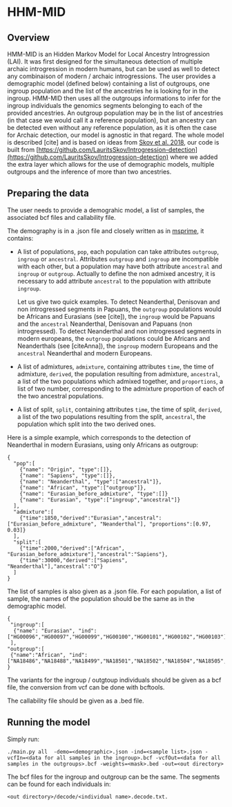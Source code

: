 # HHM-MID
## Overview

HMM-MID is an Hidden Markov Model for Local Ancestry Introgression (LAI). It was first designed for the simultaneous detection of multiple archaic introgression in modern humans, but can be used as well to detect any combinaison of modern / archaic introgressions. The user provides a demographic model (defined below) containing a list of outgroups, one ingroup population and the list of the ancestries he is looking for in the ingroup. HMM-MID then uses all the outgroups informations to infer for the ingroup individuals the genomics segments belonging to each of the provided ancestries. An outgroup population may be in the list of ancestries (in that case we would call it a reference population), but an ancestry can be detected even without any reference population, as it is often the case for Archaic detection, our model is agnostic in that regard. The whole model is described [cite] and is based on ideas from [Skov et al. 2018](https://journals.plos.org/plosgenetics/article?id=10.1371/journal.pgen.1007641), our code is built from [https://github.com/LauritsSkov/Introgression-detection](https://github.com/LauritsSkov/Introgression-detection) where we added the extra layer which allows for the use of demographic models, multiple outgroups and the inference of more than two ancestries.

## Preparing the data

The user needs to provide a demograhic model, a list of samples, the associated bcf files and callability file.

The demography is in a .json file and closely written as in [msprime](https://tskit.dev/msprime/docs/stable/demography.html), it contains:
 - A list of populations, `pop`, each population can take attributes `outgroup`, `ingroup` or `ancestral`. Attributes `outgroup` and `ingroup` are incompatible with each other, but a population may have both attribute `ancestral` and `ingroup` or `outgroup`. Actually to define the non admixed ancestry, it is necessary to add attribute `ancestral` to the population with attribute `ingroup`.
   
   Let us give two quick examples.
   To detect Neanderthal, Denisovan and non introgressed segments in Papuans, the `outgroup` populations would be Africans and Eurasians (see [cite]), the `ingroup` would be Papuans and the `ancestral` Neanderthal, Denisovan and Papuans (non introgressed). To detect Neanderthal and non introgressed segments in modern europeans, the `outgroup` populations could be Africans and Neanderthals (see [citeAnna]), the `ingroup` modern Europeans and the `ancestral` Neanderthal and modern Europeans.
 - A list of admixtures, `admixture`, containing attributes `time`, the time of admixture, `derived`, the population resulting from admixture, `ancestral`, a list of the two populations which admixed together, and `proportions`, a list of two number, corresponding to the admixture proportion of each of the two ancestral populations.
 - A list of split, `split`, containing attributes `time`, the time of split, `derived`, a list of the two populations resulting from the split, `ancestral`, the population which split into the two derived ones.

Here is a simple example, which corresponds to the detection of Neanderthal in modern Eurasians, using only Africans as outgroup:

```
{
  "pop":[ 
    {"name": "Origin", "type":[]}, 
    {"name": "Sapiens", "type":[]},
    {"name": "Neanderthal", "type":["ancestral"]},
    {"name": "African", "type":["outgroup"]},
    {"name": "Eurasian_before_admixture", "type":[]}
    {"name": "Eurasian", "type":["ingroup","ancestral"]}
  ],
  "admixture":[
    {"time":1850,"derived":"Eurasian","ancestral":["Eurasian_before_admixture", "Neanderthal"], "proportions":[0.97, 0.03]}
  ], 
  "split":[
    {"time":2000,"derived":["African", "Eurasian_before_admixture"],"ancestral":"Sapiens"},
    {"time":30000,"derived":["Sapiens", "Neanderthal"],"ancestral":"O"}
  ]
}
```

The list of samples is also given as a .json file. For each population, a list of sample, the names of the population should be the same as in the demographic model.

```
{
 "ingroup":[
  {"name": "Eurasian", "ind": ["HG00096","HG00097","HG00099","HG00100","HG00101","HG00102","HG00103"]}
 ],
"outgroup":[
 {"name":"African", "ind": ["NA18486","NA18488","NA18499","NA18501","NA18502","NA18504","NA18505","NA18507","NA18508"]}
}
```

The variants for the ingroup / outgtoup individuals should be given as a bcf file, the conversion from vcf can be done with bcftools.

The callability file should be given as a .bed file.

## Running the model

Simply run:

```
./main.py all  -demo=<demographic>.json -ind=<sample list>.json -vcfIn=<data for all samples in the ingroup>.bcf -vcfOut=<data for all samples in the outgroups>.bcf -weights=<mask>.bed -out=<out directory>
```
The bcf files for the ingroup and outgroup can be the same.
The segments can be found for each individuals in:
```
<out directory>/decode/<individual name>.decode.txt.
```
